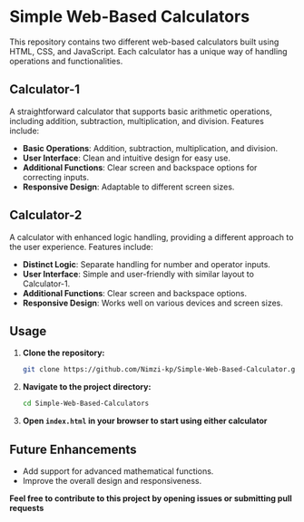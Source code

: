 # Simple Web-Based Calculators

This repository contains two different web-based calculators built using HTML, CSS, and JavaScript. 
Each calculator has a unique way of handling operations and functionalities.

## Calculator-1
A straightforward calculator that supports basic arithmetic operations, including addition, subtraction, multiplication, and division. Features include:
- **Basic Operations**: Addition, subtraction, multiplication, and division.
- **User Interface**: Clean and intuitive design for easy use.
- **Additional Functions**: Clear screen and backspace options for correcting inputs.
- **Responsive Design**: Adaptable to different screen sizes.

## Calculator-2
A calculator with enhanced logic handling, providing a different approach to the user experience. Features include:
- **Distinct Logic**: Separate handling for number and operator inputs.
- **User Interface**: Simple and user-friendly with similar layout to Calculator-1.
- **Additional Functions**: Clear screen and backspace options.
- **Responsive Design**: Works well on various devices and screen sizes.

## Usage

1. **Clone the repository:**
   ```sh
   git clone https://github.com/Nimzi-kp/Simple-Web-Based-Calculator.git
2. **Navigate to the project directory:**
   ```sh
   cd Simple-Web-Based-Calculators
3. **Open ```index.html``` in your browser to start using either calculator**

## Future Enhancements
- Add support for advanced mathematical functions.
- Improve the overall design and responsiveness.

**Feel free to contribute to this project by opening issues or submitting pull requests**
